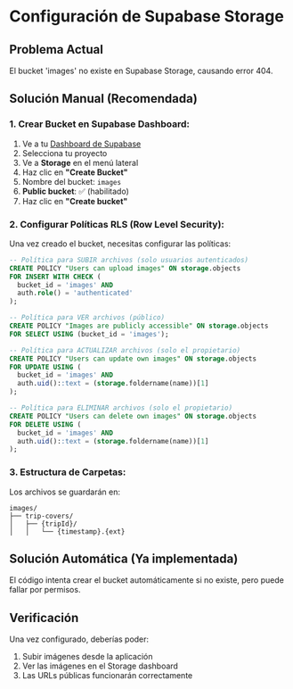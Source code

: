 # Configuración de Supabase Storage

## Problema Actual
El bucket 'images' no existe en Supabase Storage, causando error 404.

## Solución Manual (Recomendada)

### 1. Crear Bucket en Supabase Dashboard:
1. Ve a tu [Dashboard de Supabase](https://supabase.com/dashboard)
2. Selecciona tu proyecto
3. Ve a **Storage** en el menú lateral
4. Haz clic en **"Create Bucket"**
5. Nombre del bucket: `images`
6. **Public bucket**: ✅ (habilitado)
7. Haz clic en **"Create bucket"**

### 2. Configurar Políticas RLS (Row Level Security):
Una vez creado el bucket, necesitas configurar las políticas:

```sql
-- Política para SUBIR archivos (solo usuarios autenticados)
CREATE POLICY "Users can upload images" ON storage.objects
FOR INSERT WITH CHECK (
  bucket_id = 'images' AND 
  auth.role() = 'authenticated'
);

-- Política para VER archivos (público)
CREATE POLICY "Images are publicly accessible" ON storage.objects
FOR SELECT USING (bucket_id = 'images');

-- Política para ACTUALIZAR archivos (solo el propietario)
CREATE POLICY "Users can update own images" ON storage.objects
FOR UPDATE USING (
  bucket_id = 'images' AND 
  auth.uid()::text = (storage.foldername(name))[1]
);

-- Política para ELIMINAR archivos (solo el propietario)
CREATE POLICY "Users can delete own images" ON storage.objects
FOR DELETE USING (
  bucket_id = 'images' AND 
  auth.uid()::text = (storage.foldername(name))[1]
);
```

### 3. Estructura de Carpetas:
Los archivos se guardarán en:
```
images/
├── trip-covers/
│   ├── {tripId}/
│   │   └── {timestamp}.{ext}
```

## Solución Automática (Ya implementada)
El código intenta crear el bucket automáticamente si no existe, pero puede fallar por permisos.

## Verificación
Una vez configurado, deberías poder:
1. Subir imágenes desde la aplicación
2. Ver las imágenes en el Storage dashboard
3. Las URLs públicas funcionarán correctamente